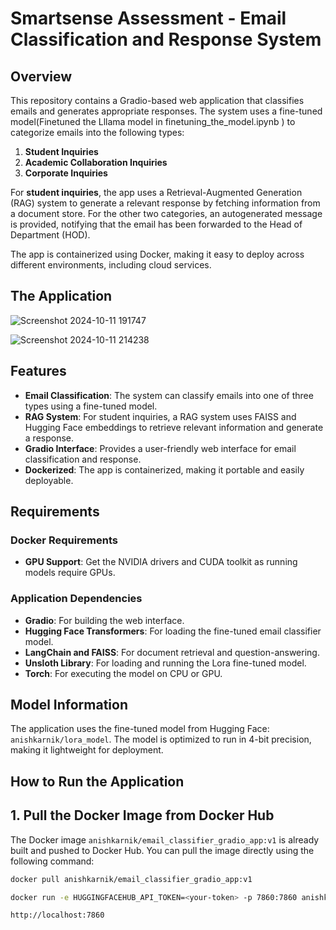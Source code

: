 # Smartsense Assessment - Email Classification and Response System

## Overview

This repository contains a Gradio-based web application that classifies emails and generates appropriate responses. The system uses a fine-tuned model(Finetuned the Lllama model in finetuning_the_model.ipynb ) to categorize emails into the following types:
1. **Student Inquiries**
2. **Academic Collaboration Inquiries**
3. **Corporate Inquiries**

For **student inquiries**, the app uses a Retrieval-Augmented Generation (RAG) system to generate a relevant response by fetching information from a document store. For the other two categories, an autogenerated message is provided, notifying that the email has been forwarded to the Head of Department (HOD).

The app is containerized using Docker, making it easy to deploy across different environments, including cloud services.

## The Application
![Screenshot 2024-10-11 191747](https://github.com/user-attachments/assets/b14004d4-30ec-480c-ba97-4271e46f1b37)

![Screenshot 2024-10-11 214238](https://github.com/user-attachments/assets/46e53840-0a61-4481-862a-d7237d6d966f)



## Features

- **Email Classification**: The system can classify emails into one of three types using a fine-tuned model.
- **RAG System**: For student inquiries, a RAG system uses FAISS and Hugging Face embeddings to retrieve relevant information and generate a response.
- **Gradio Interface**: Provides a user-friendly web interface for email classification and response.
- **Dockerized**: The app is containerized, making it portable and easily deployable.

## Requirements

### Docker Requirements
- **GPU Support**: Get the NVIDIA drivers and CUDA toolkit as running models require GPUs.

### Application Dependencies
- **Gradio**: For building the web interface.
- **Hugging Face Transformers**: For loading the fine-tuned email classifier model.
- **LangChain and FAISS**: For document retrieval and question-answering.
- **Unsloth Library**: For loading and running the Lora fine-tuned model.
- **Torch**: For executing the model on CPU or GPU.

## Model Information

The application uses the fine-tuned model from Hugging Face: `anishkarnik/lora_model`. The model is optimized to run in 4-bit precision, making it lightweight for deployment.

## How to Run the Application

## 1. Pull the Docker Image from Docker Hub

The Docker image `anishkarnik/email_classifier_gradio_app:v1` is already built and pushed to Docker Hub. You can pull the image directly using the following command:

```bash
docker pull anishkarnik/email_classifier_gradio_app:v1

docker run -e HUGGINGFACEHUB_API_TOKEN=<your-token> -p 7860:7860 anishkarnik/email_classifier_gradio_app:v1

http://localhost:7860
```
